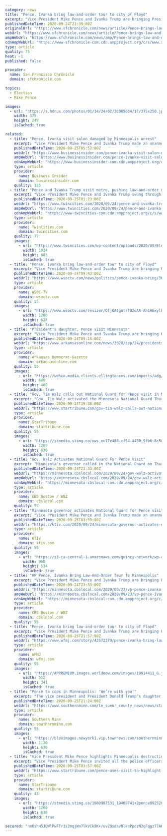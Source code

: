 ```yaml
---
category: news
title: "Pence, Ivanka bring law-and-order tour to city of Floyd"
excerpt: "Vice President Mike Pence and Ivanka Trump are bringing President Donald Trump’s law-and-order campaign message to Minneapolis on Thursday, showing support for law enforcement in the city where George Floyd's death sparked angry and sometimes violent protests that spread around the world."
publishedDateTime: 2020-09-24T21:39:00Z
originalUrl: "https://www.sfchronicle.com/news/article/Pence-brings-law-and-order-tour-to-city-where-15591569.php"
webUrl: "https://www.sfchronicle.com/news/article/Pence-brings-law-and-order-tour-to-city-where-15591569.php"
ampWebUrl: "https://www.sfchronicle.com/news/amp/Pence-brings-law-and-order-tour-to-city-where-15591569.php"
cdnAmpWebUrl: "https://www-sfchronicle-com.cdn.ampproject.org/c/s/www.sfchronicle.com/news/amp/Pence-brings-law-and-order-tour-to-city-where-15591569.php"
type: article
quality: 75
heat: -1
published: false

provider:
  name: San Francisco Chronicle
  domain: sfchronicle.com

topics:
  - Election
  - Mike Pence

images:
  - url: "https://s.hdnux.com/photos/01/14/24/02/20005034/17/375x250.jpg"
    width: 375
    height: 249
    isCached: true

related:
  - title: "Pence, Ivanka visit salon damaged by Minneapolis unrest"
    excerpt: "Vice President Mike Pence and Ivanka Trump made an unannounced stop Thursday at a hair salon left in rubble by the violence that followed George Floyd's death, part of a campaign visit aimed at driving home President Donald Trump's law-and-order message in a key swing state."
    publishedDateTime: 2020-09-25T05:52:00Z
    webUrl: "https://www.businessinsider.com/pence-ivanka-visit-salon-damaged-by-minneapolis-unrest-2020-9"
    ampWebUrl: "https://www.businessinsider.com/pence-ivanka-visit-salon-damaged-by-minneapolis-unrest-2020-9?amp"
    cdnAmpWebUrl: "https://www-businessinsider-com.cdn.ampproject.org/c/s/www.businessinsider.com/pence-ivanka-visit-salon-damaged-by-minneapolis-unrest-2020-9?amp"
    type: article
    provider:
      name: Business Insider
      domain: businessinsider.com
    quality: 105
  - title: "Pence and Ivanka Trump visit metro, pushing law-and-order message. Dems: What about the pandemic?"
    excerpt: "Vice President Mike Pence and Ivanka Trump swung through the metro Thursday with a law-and-order message, seeking to frame the civil unrest following George Floyd’s killing as most notably"
    publishedDateTime: 2020-09-25T01:23:00Z
    webUrl: "https://www.twincities.com/2020/09/24/pence-and-ivanka-trump-visit-metro-pushing-law-and-order-message-dems-what-about-the-pandemic/"
    ampWebUrl: "https://www.twincities.com/2020/09/24/pence-and-ivanka-trump-visit-metro-pushing-law-and-order-message-dems-what-about-the-pandemic/amp/"
    cdnAmpWebUrl: "https://www-twincities-com.cdn.ampproject.org/c/s/www.twincities.com/2020/09/24/pence-and-ivanka-trump-visit-metro-pushing-law-and-order-message-dems-what-about-the-pandemic/amp/"
    type: article
    provider:
      name: TwinCities.com
      domain: twincities.com
    quality: 77
    images:
      - url: "https://www.twincities.com/wp-content/uploads/2020/09/Election_2020_Pence_Minnesota_19239.jpg?w=1024&h=683"
        width: 1024
        height: 683
        isCached: true
  - title: "Pence, Ivanka bring law-and-order tour to city of Floyd"
    excerpt: "Vice President Mike Pence and Ivanka Trump are bringing President Donald Trump's law-and-order message to Minneapolis, the city where George Floyd's death set off a worldwide protest movement"
    publishedDateTime: 2020-09-24T09:43:00Z
    webUrl: "https://www.wsoctv.com/news/politics/pence-ivanka-bring/3KET4EULBN5V2CPVIYXFKL5TEY/"
    type: article
    provider:
      name: WSOC-TV
      domain: wsoctv.com
    quality: 55
    images:
      - url: "https://www.wsoctv.com/resizer/OfjKAtgntrfUZoAA-Ah1H6xylh8=/1200x628/cloudfront-us-east-1.images.arcpublishing.com/cmg/Z6Y2IMATLM3FKG2DWL2WVOLAZE.jpg"
        width: 1200
        height: 628
        isCached: true
  - title: "President's daughter, Pence visit Minnesota"
    excerpt: "Vice President Mike Pence and Ivanka Trump are bringing President Donald Trump's law-and-order campaign message to Minneapolis today."
    publishedDateTime: 2020-09-24T09:16:00Z
    webUrl: "https://www.arkansasonline.com/news/2020/sep/24/presidents-daughter-pence-visit-minnesota/"
    type: article
    provider:
      name: Arkansas Democrat-Gazette
      domain: arkansasonline.com
    quality: 55
    images:
      - url: "https://wehco.media.clients.ellingtoncms.com/imports/adg/photos/196197612_196196292-326a6878a6fb45c9ab801fb10bd30956_t600.jpg?4326734cdb8e39baa3579048ef63ad7b451e7676"
        width: 600
        height: 400
        isCached: true
  - title: "Gov. Tim Walz calls out National Guard for Pence visit in Minneapolis"
    excerpt: "Gov. Tim Walz activated the Minnesota National Guard Thursday in anticipation of protests surrounding Vice President Mike Pence’s campaign stop in Minneapolis. “Out of an abundance of caution for the safety of Minnesotans,"
    publishedDateTime: 2020-09-24T19:38:00Z
    webUrl: "https://www.startribune.com/gov-tim-walz-calls-out-national-guard-for-pence-visit-in-minneapolis/572523491/"
    type: article
    provider:
      name: StarTribune
      domain: startribune.com
    quality: 55
    images:
      - url: "https://stmedia.stimg.co/ows_ec17e486-cf54-4450-9fb6-8c5049d29283.jpg?h=630&w=1200&fit=crop&bg=999&crop=faces"
        width: 1200
        height: 630
        isCached: true
  - title: "Gov. Walz Activates National Guard For Pence Visit"
    excerpt: "Minnesota's governor called in the National Guard on Thursday to help provide security and keep the peace during a visit by Vice President Mike Pence and Ivanka Trump to the city where George Floyd's death sparked angry protests that spread around the world."
    publishedDateTime: 2020-09-24T23:33:00Z
    webUrl: "https://minnesota.cbslocal.com/2020/09/24/gov-walz-activates-national-guard-for-pence-visit/"
    ampWebUrl: "https://minnesota.cbslocal.com/2020/09/24/gov-walz-activates-national-guard-for-pence-visit/amp/"
    cdnAmpWebUrl: "https://minnesota-cbslocal-com.cdn.ampproject.org/c/s/minnesota.cbslocal.com/2020/09/24/gov-walz-activates-national-guard-for-pence-visit/amp/"
    type: article
    provider:
      name: CBS Boston / WBZ
      domain: cbslocal.com
    quality: 55
  - title: "Minnesota governor activates National Guard for Pence visit"
    excerpt: "Vice President Mike Pence and Ivanka Trump made an unannounced stop at a Minneapolis hair salon left in rubble by the violence that followed George Floyd’s death. The campaign visit Thursday was aimed at driving home President Donald Trump’s law-and-order message."
    publishedDateTime: 2020-09-25T03:59:00Z
    webUrl: "https://ktiv.com/2020/09/24/minnesota-governor-activates-national-guard-for-pence-visit/"
    type: article
    provider:
      name: KTIV
      domain: ktiv.com
    quality: 55
    images:
      - url: "https://s3-ca-central-1.amazonaws.com/quincy-network/wp-content/uploads/sites/4/2018/08/21141516/AP.jpg"
        width: 950
        height: 534
        isCached: true
  - title: "VP Pence, Ivanka Bring Law-And-Order Tour To Minneapolis"
    excerpt: "Vice President Mike Pence and Ivanka Trump are bringing President Donald Trump’s law-and-order campaign message to Minneapolis on Thursday, showing support for law enforcement in the city where George Floyd's death sparked angry and sometimes violent protests that spread around the world."
    publishedDateTime: 2020-09-24T23:33:00Z
    webUrl: "https://minnesota.cbslocal.com/2020/09/23/vp-pence-ivanka-bring-law-and-order-tour-to-city-of-floyd/"
    ampWebUrl: "https://minnesota.cbslocal.com/2020/09/23/vp-pence-ivanka-bring-law-and-order-tour-to-city-of-floyd/amp/"
    cdnAmpWebUrl: "https://minnesota-cbslocal-com.cdn.ampproject.org/c/s/minnesota.cbslocal.com/2020/09/23/vp-pence-ivanka-bring-law-and-order-tour-to-city-of-floyd/amp/"
    type: article
    provider:
      name: CBS Boston / WBZ
      domain: cbslocal.com
    quality: 55
  - title: "Pence, Ivanka bring law-and-order tour to city of Floyd"
    excerpt: "Vice President Mike Pence and Ivanka Trump are bringing President Donald Trump’s law-and-order campaign message to Minneapolis on Thursday, showing support for law enforcement in the city where George Floyd's death sparked angry and sometimes violent protests that spread around the world."
    publishedDateTime: 2020-09-25T21:57:00Z
    webUrl: "https://www.wfmj.com/story/42672370/pence-ivanka-bring-law-and-order-tour-to-city-of-floyd"
    type: article
    provider:
      name: WFMJ
      domain: wfmj.com
    quality: 55
    images:
      - url: "https://APPREMIUM.images.worldnow.com/images/19914411_G.jpg?lastEditedDate=1600872460000"
        width: 512
        height: 341
        isCached: true
  - title: "Pence to cops in Minneapolis: 'We’re with you'"
    excerpt: "The vice president and President Donald Trump’s daughter came to Minneapolis Thursday with a clear message: They’re with the cops."
    publishedDateTime: 2020-09-25T21:24:00Z
    webUrl: "https://www.southernminn.com/le_sueur_county_news/news/state/article_7d64bf72-c8e3-58a7-bbee-f06530a97ff1.html"
    type: article
    provider:
      name: Southern Minn
      domain: southernminn.com
    quality: 55
    images:
      - url: "https://bloximages.newyork1.vip.townnews.com/southernminn.com/content/tncms/assets/v3/editorial/0/e0/0e0b753f-a8f6-59aa-b4a6-82fc4965a2f2/5f4985a7a9b51.image.jpg?crop=1721%2C968%2C0%2C117&resize=1120%2C630&order=crop%2Cresize"
        width: 1120
        height: 630
        isCached: true
  - title: "Vice President Mike Pence highlights Minneapolis destruction in wake of George Floyd's killing"
    excerpt: "Vice President Mike Pence invited all the police officers in the audience to stand and be recognized with applause. Vice President Mike Pence and Ivanka Trump are holding a 'Cops for Trump' listening session in Minneapolis,"
    publishedDateTime: 2020-09-25T03:57:00Z
    webUrl: "https://www.startribune.com/pence-uses-visit-to-highlight-minneapolis-destruction-in-wake-of-george-floyd-s-killing/572523491/"
    type: article
    provider:
      name: StarTribune
      domain: startribune.com
    quality: 43
    images:
      - url: "https://stmedia.stimg.co/1600987531_19469741+2pence092520.jpg?h=630&w=1200&fit=crop&bg=999&crop=faces"
        width: 1200
        height: 630
        isCached: true

secured: "nmKshH5JQWlPwFTr1s2mqjWn7lkVCk8K+/uvZQsdav0lkoPpdzN2qFqgz77A6U/Yx/aeOvrQ2b8+MKukjtq3WamYW1sRqmjYDOgF+DGintsPZ4Uf5m+fZcMmVgooXrVMVEqRi4gHz54uonNQKV4wPr/vNmXHelBEj+NUwXRK2zlUGqtyqh0KpMadFw165JYHtDsZtoovm0gspgVSWCWQT/8VdMtUB2aKY/wh6W/SgTmPAc/VxR4aoNq5kdP9gAvcoTQ21fpjcHYHBv9YR3ashmLVPCNg6lrDQ1+WTLF3R+Zs4c5SpCo/hIJb8PunuhR3IY5GkFyWbycXjp5IlMt9CtxTuiVkgdJZT0iF2ddX/to=;WbO0661qol9G73jI/W6HSw=="
---
```


